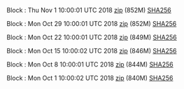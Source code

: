 Block : Thu Nov  1 10:00:01 UTC 2018 [zip](https://transfer.sh/2YeWm/bootstrap.dat.20181101.zip) (852M) [SHA256](https://transfer.sh/5Lrhw/sha256.txt)

Block : Mon Oct 29 10:00:01 UTC 2018 [zip](https://transfer.sh/ij5bB/bootstrap.dat.20181029.zip) (852M) [SHA256](https://transfer.sh/14vaKx/sha256.txt)

Block : Mon Oct 22 10:00:01 UTC 2018 [zip](https://transfer.sh/wqnzx/bootstrap.dat.20181022.zip) (849M) [SHA256](https://transfer.sh/8G24K/sha256.txt)

Block : Mon Oct 15 10:00:02 UTC 2018 [zip](https://transfer.sh/11XK9Z/bootstrap.dat.20181015.zip) (846M) [SHA256](https://transfer.sh/qHHjl/sha256.txt)

Block : Mon Oct  8 10:00:01 UTC 2018 [zip](https://transfer.sh/cKvnH/bootstrap.dat.20181008.zip) (844M) [SHA256](https://transfer.sh/5Zttd/sha256.txt)

Block : Mon Oct  1 10:00:02 UTC 2018 [zip](https://transfer.sh/2k7Ql/bootstrap.dat.20181001.zip) (840M) [SHA256](https://transfer.sh/7ne03/sha256.txt)
